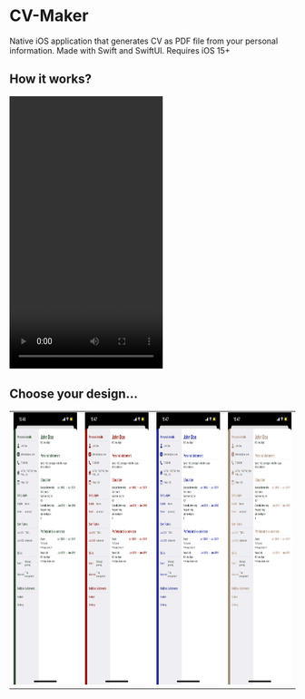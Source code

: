 # CV-Maker
Native iOS application that generates CV as PDF file from your personal information. Made with Swift and SwiftUI. Requires iOS 15+

## How it works?

<video width="270" height="480" controls>
  <source src="v1.mp4" type="video/mp4">
    Your browser does not support the video tag.
</video>


## Choose your design...

<table>
  <tr>
    <td><img src="screenshots/d1.png" width=270 height=480></td>
    <td><img src="screenshots/d2.png" width=270 height=480></td>
    <td><img src="screenshots/d3.png" width=270 height=480></td>
    <td><img src="screenshots/d4.png" width=270 height=480></td>
  </tr>
 </table>
